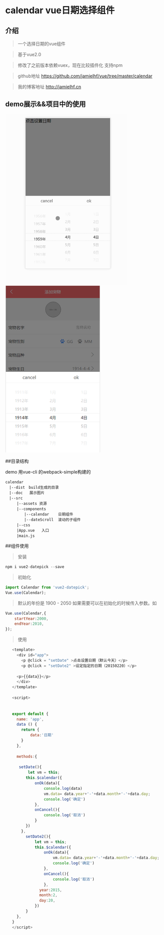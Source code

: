 # calendar vue日期选择组件

## 介绍
>一个选择日期的vue组件

>基于vue2.0

>修改了之前版本依赖vuex，现在比较插件化  支持npm

>github地址 https://github.com/jamielhf/vue/tree/master/calendar

>我的博客地址 http://jamielhf.cn

## demo展示&&项目中的使用

<img width = "384" src="doc/2.gif"/>
<img width = "300" src="doc/12.png"/>

##目录结构

demo 用vue-cli 的webpack-simple构建的
```
calendar
　|--dist　build生成的目录
　|--doc   展示图片
　|--src
　　　|--assets 资源
　　　|--components
　　　　　|--calendar    日期组件
　　　　　|--dateScroll  滚动的子组件
　　　|--css
　　　|App.vue   入口
　　　|main.js   
```

##组件使用
>安装
```javascript
npm i vue2-datepick --save
```

>初始化
```javascript
import Calendar from 'vue2-datepick';
Vue.use(Calendar);
```

>默认的年份是 1900 - 2050 如果需要可以在初始化的时候传入参数。如
```javascript
Vue.use(Calendar,{
    startYear:2000,
    endYear:2010,
});
```
>使用

 
``` javascript
   <template>
     <div id="app">
       <p @click = "setDate" >点击设置日期（默认今天）</p>
       <p @click = "setDate2" >设定指定的日期（20150220）</p>
   
     <p>{{data}}</p>
     </div>
   </template>
   
   <script>
   
   
   export default {
     name: 'app',
     data () {
       return {
           data:'日期'
       }
     },
   
     methods:{
   
      setDate(){
          let vm = this;
         this.$calendar({
             onOk(data){
                 console.log(data)
                 vm.data= data.year+'-'+data.month+'-'+data.day;
                 console.log('确定')
             },
             onCancel(){
                 console.log('取消')
             }
         })
       },
         setDate2(){
             let vm = this;
             this.$calendar({
                 onOk(data){
                     vm.data= data.year+'-'+data.month+'-'+data.day;
                     console.log('确定')
                 },
                 onCancel(){
                     console.log('取消')
                 },
               year:2015,
               month:2,
               day:20,
             })
         }
     },
   }
   </script>

```


